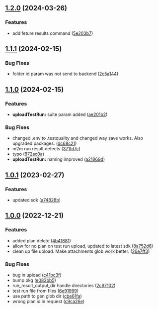 ## [1.2.0](https://github.com/BitModern/testQualityCli/compare/1.1.1...1.2.0) (2024-03-26)


### Features

* add feture results command ([5e203b7](https://github.com/BitModern/testQualityCli/commit/5e203b7cbebbc8e3e50e3ec2c250cc76ac66433a))

## [1.1.1](https://github.com/BitModern/testQualityCli/compare/1.1.0...1.1.1) (2024-02-15)


### Bug Fixes

* folder id param was not send to backend ([2c5a144](https://github.com/BitModern/testQualityCli/commit/2c5a1447ff58bbaa55975d7a2ea7366cb6377fb7))

## [1.1.0](https://github.com/BitModern/testQualityCli/compare/1.0.1...1.1.0) (2024-02-15)


### Features

* **uploadTestRun:** suite param added ([ae201b2](https://github.com/BitModern/testQualityCli/commit/ae201b2243d4313b162c1b9591b3176eaefd4f4e))


### Bug Fixes

* changed .env to .testquality and changed way save works. Also upgraded packages. ([dc68c21](https://github.com/BitModern/testQualityCli/commit/dc68c21a324f6170a270975ded52320f13297575))
* m2m run result defects ([371fd7c](https://github.com/BitModern/testQualityCli/commit/371fd7c9eb778ac3f1d5b56b8cdebccb6fb13e26))
* typo ([872ac0a](https://github.com/BitModern/testQualityCli/commit/872ac0af15a03029e7f8041495dc86675d4cd6cb))
* **uploadTestRun:** naming improved ([a21869d](https://github.com/BitModern/testQualityCli/commit/a21869dd1375521acdc40569dcfdb1f979a29608))

## [1.0.1](https://github.com/BitModern/testQualityCli/compare/1.0.0...1.0.1) (2023-02-27)


### Features

* updated sdk ([a74828b](https://github.com/BitModern/testQualityCli/commit/a74828b70cdd8a1a24a722e46e71da9e9a54b5de))

## [1.0.0](https://github.com/BitModern/testQualityCli/compare/26e7ff3f49fe9d2ee086856fb13ac21b1f6d1a56...1.0.0) (2022-12-21)


### Features

* added plan delete ([4b41881](https://github.com/BitModern/testQualityCli/commit/4b41881cc3861129c3bbafe2c21fba245f58227f))
* allow for no plan on test run upload, updated to latest sdk ([8a752d6](https://github.com/BitModern/testQualityCli/commit/8a752d6f84cdde78da1431057e7385866f3b5e68))
* clean up file upload. Make attachments glob work better. ([26e7ff3](https://github.com/BitModern/testQualityCli/commit/26e7ff3f49fe9d2ee086856fb13ac21b1f6d1a56))


### Bug Fixes

* bug in upload ([c41bc3f](https://github.com/BitModern/testQualityCli/commit/c41bc3f91ff3c8b574fcad497965df1330890846))
* bump pkg ([e082bb5](https://github.com/BitModern/testQualityCli/commit/e082bb5fcdc891989c271cf1f707f03f8257952a))
* run_result_output_dir handle directories ([2c97102](https://github.com/BitModern/testQualityCli/commit/2c97102e9b87494f2fd22813187d22d0da1e2fbd))
* test run file from files ([6e91999](https://github.com/BitModern/testQualityCli/commit/6e91999c67505e88814b77b2f738e531af0e5b42))
* use path to gen glob dir ([cbe61fa](https://github.com/BitModern/testQualityCli/commit/cbe61fa59c0aba2697daff023a39ed04d5442abc))
* wrong plan id in request ([c9ca26e](https://github.com/BitModern/testQualityCli/commit/c9ca26ef57ab363d287371290c9df79d18c241c8))

